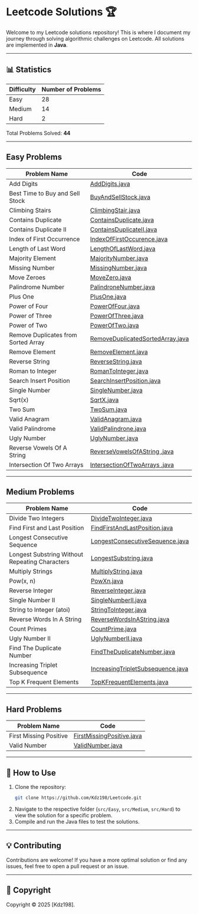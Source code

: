 # Leetcode Solutions 🏆

Welcome to my Leetcode solutions repository! This is where I document my journey through solving algorithmic challenges on Leetcode. All solutions are implemented in **Java**.

---

## 📊 Statistics

| Difficulty | Number of Problems | 
|------------|--------------------|
| Easy       | 28                 | 
| Medium     | 14                 | 
| Hard       | 2                  | 

Total Problems Solved: **44**

---

## Easy Problems

| Problem Name                        | Code                                                                          |
|-------------------------------------|-------------------------------------------------------------------------------|
| Add Digits                          | [AddDigits.java](src/Easy/AddDigits.java)                                     |
| Best Time to Buy and Sell Stock     | [BuyAndSellStock.java](src/Easy/BuyAndSellStock.java)                         |
| Climbing Stairs                     | [ClimbingStair.java](src/Easy/ClimbingStair.java)                             |
| Contains Duplicate                  | [ContainsDuplicate.java](src/Easy/ContainsDuplicate.java)                     |
| Contains Duplicate II               | [ContainsDuplicateII.java](src/Easy/ContainsDuplicateII.java)                 |
| Index of First Occurrence           | [IndexOfFirstOccurence.java](src/Easy/IndexOfFirstOccurence.java)             |
| Length of Last Word                 | [LengthOfLastWord.java](src/Easy/LengthOfLastWord.java)                       |
| Majority Element                    | [MajorityNumber.java](src/Easy/MajorityNumber.java)                           |
| Missing Number                      | [MissingNumber.java](src/Easy/MissingNumber.java)                             |
| Move Zeroes                         | [MoveZero.java](src/Easy/MoveZero.java)                                       |
| Palindrome Number                   | [PalindroneNumber.java](src/Easy/PalindroneNumber.java)                       |
| Plus One                            | [PlusOne.java](src/Easy/PlusOne.java)                                         |
| Power of Four                       | [PowerOfFour.java](src/Easy/PowerOfFour.java)                                 |
| Power of Three                      | [PowerOfThree.java](src/Easy/PowerOfThree.java)                               |
| Power of Two                        | [PowerOfTwo.java](src/Easy/PowerOfTwo.java)                                   |
| Remove Duplicates from Sorted Array | [RemoveDuplicatedSortedArray.java](src/Easy/RemoveDuplicatedSortedArray.java) |
| Remove Element                      | [RemoveElement.java](src/Easy/RemoveElement.java)                             |
| Reverse String                      | [ReverseString.java](src/Easy/ReverseString.java)                             |
| Roman to Integer                    | [RomanToInteger.java](src/Easy/RomanToInteger.java)                           |
| Search Insert Position              | [SearchInsertPosition.java](src/Easy/SearchInsertPosition.java)               |
| Single Number                       | [SingleNumber.java](src/Easy/SingleNumber.java)                               |
| Sqrt(x)                             | [SqrtX.java](src/Easy/SqrtX.java)                                             |
| Two Sum                             | [TwoSum.java](src/Easy/TwoSum.java)                                           |
| Valid Anagram                       | [ValidAnagram.java](src/Easy/ValidAnagram.java)                               |
| Valid Palindrome                    | [ValidPalindrone.java](src/Easy/ValidPalindrone.java)                         |
| Ugly Number                         | [UglyNumber.java](src/Easy/UglyNumber.java)                                   |
| Reverse Vowels Of A String          | [ReverseVowelsOfAString .java](src/Easy/ReverseVowelsOfAString.java)          |
| Intersection Of Two Arrays          | [IntersectionOfTwoArrays .java](src/Easy/IntersectionOfTwoArrays.java)        |
---

## Medium Problems

| Problem Name                                   | Code                                                                          |
|------------------------------------------------|-------------------------------------------------------------------------------|
| Divide Two Integers                            | [DivideTwoInteger.java](src/Medium/DivideTwoInteger.java)                     |
| Find First and Last Position                   | [FindFirstAndLastPosition.java](src/Medium/FindFirstAndLastPosition.java)     |
| Longest Consecutive Sequence                   | [LongestConsecutiveSequence.java](src/Medium/LongestConsecutiveSequence.java) |
| Longest Substring Without Repeating Characters | [LongestSubstring.java](src/Medium/LongestSubstring.java)                     |
| Multiply Strings                               | [MultiplyString.java](src/Medium/MultiplyString.java)                         |
| Pow(x, n)                                      | [PowXn.java](src/Medium/PowXn.java)                                           |
| Reverse Integer                                | [ReverseInteger.java](src/Medium/ReverseInteger.java)                         |
| Single Number II                               | [SingleNumberII.java](src/Medium/SingleNumberII.java)                         |
| String to Integer (atoi)                       | [StringToInteger.java](src/Medium/StringToInteger.java)                       |
| Reverse Words In A String                      | [ReverseWordsInAString.java](src/Medium/ReverseWordsInAString.java)           |
| Count Primes                                   | [CountPrime.java](src/Medium/CountPrime.java)                                 |
| Ugly Number II                                 | [UglyNumberII.java](src/Medium/UglyNumberII.java)                             |
| Find The Duplicate Number                      | [FindTheDuplicateNumber.java](src/Medium/FindTheDuplicateNumber.java)         |
| Increasing Triplet Subsequence                 | [IncreasingTripletSubsequence.java](src/Medium/IncreasingTripletSubsequence.java)         |
| Top K Frequent Elements                        | [TopKFrequentElements.java](src/Medium/TopKFrequentElements.java)         |
---

## Hard Problems

| Problem Name                        | Code                                                                                  |
|-------------------------------------|---------------------------------------------------------------------------------------|
| First Missing Positive              | [FirstMissingPositive.java](src/Hard/FirstMissingPositive.java)                       |
| Valid Number                        | [ValidNumber.java](src/Hard/ValidNumber.java)                                         |

---

## 📌 How to Use

1. Clone the repository:
   ```bash
   git clone https://github.com/Kdz198/Leetcode.git
   ```
2. Navigate to the respective folder (`src/Easy`, `src/Medium`, `src/Hard`) to view the solution for a specific problem.
3. Compile and run the Java files to test the solutions.

---

## 💡 Contributing

Contributions are welcome! If you have a more optimal solution or find any issues, feel free to open a pull request or an issue.

---

## 📜 Copyright

Copyright © 2025 [Kdz198].
